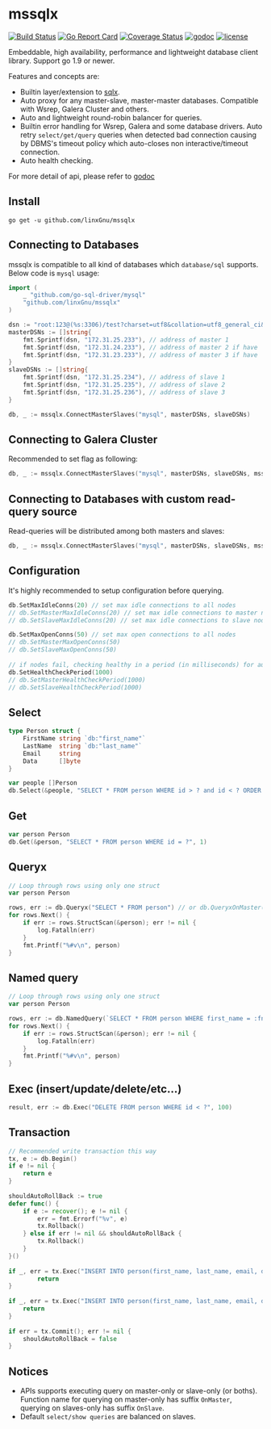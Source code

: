 # mssqlx

[![Build Status](https://travis-ci.org/linxGnu/mssqlx.svg?branch=master)](https://travis-ci.org/linxGnu/mssqlx)
[![Go Report Card](https://goreportcard.com/badge/github.com/linxGnu/mssqlx)](https://goreportcard.com/report/github.com/linxGnu/mssqlx)
[![Coverage Status](https://coveralls.io/repos/github/linxGnu/mssqlx/badge.svg?branch=master)](https://coveralls.io/github/linxGnu/mssqlx?branch=master)
[![godoc](https://img.shields.io/badge/docs-GoDoc-green.svg)](https://godoc.org/github.com/linxGnu/mssqlx)
[![license](http://img.shields.io/badge/license-MIT-red.svg?style=flat)](https://raw.githubusercontent.com/jmoiron/sqlx/master/LICENSE)

Embeddable, high availability, performance and lightweight database client library. Support go 1.9 or newer.

Features and concepts are:

* Builtin layer/extension to [sqlx](http://jmoiron.github.io/sqlx).
* Auto proxy for any master-slave, master-master databases. Compatible with Wsrep, Galera Cluster and others.
* Auto and lightweight round-robin balancer for queries.
* Builtin error handling for Wsrep, Galera and some database drivers. Auto retry `select/get/query` queries when detected bad connection causing by DBMS's timeout policy which auto-closes non interactive/timeout connection.
* Auto health checking.

For more detail of api, please refer to [godoc](https://godoc.org/github.com/linxGnu/mssqlx)

## Install

    go get -u github.com/linxGnu/mssqlx

## Connecting to Databases

mssqlx is compatible to all kind of databases which `database/sql` supports. Below code is `mysql` usage:

```go
import (
    _ "github.com/go-sql-driver/mysql"
    "github.com/linxGnu/mssqlx"
)

dsn := "root:123@(%s:3306)/test?charset=utf8&collation=utf8_general_ci&parseTime=true"
masterDSNs := []string{
    fmt.Sprintf(dsn, "172.31.25.233"), // address of master 1
    fmt.Sprintf(dsn, "172.31.24.233"), // address of master 2 if have
    fmt.Sprintf(dsn, "172.31.23.233"), // address of master 3 if have
}
slaveDSNs := []string{
    fmt.Sprintf(dsn, "172.31.25.234"), // address of slave 1
    fmt.Sprintf(dsn, "172.31.25.235"), // address of slave 2
    fmt.Sprintf(dsn, "172.31.25.236"), // address of slave 3
}

db, _ := mssqlx.ConnectMasterSlaves("mysql", masterDSNs, slaveDSNs)
```

## Connecting to Galera Cluster

Recommended to set flag as following: 

```go
db, _ := mssqlx.ConnectMasterSlaves("mysql", masterDSNs, slaveDSNs, mssqlx.WithWsrep())
```

## Connecting to Databases with custom read-query source

Read-queries will be distributed among both masters and slaves: 

```go
db, _ := mssqlx.ConnectMasterSlaves("mysql", masterDSNs, slaveDSNs, mssqlx.WithReadQuerySource(mssqlx.ReadQuerySourceAll))
```

## Configuration

It's highly recommended to setup configuration before querying.

```go
db.SetMaxIdleConns(20) // set max idle connections to all nodes
// db.SetMasterMaxIdleConns(20) // set max idle connections to master nodes
// db.SetSlaveMaxIdleConns(20) // set max idle connections to slave nodes

db.SetMaxOpenConns(50) // set max open connections to all nodes
// db.SetMasterMaxOpenConns(50) 
// db.SetSlaveMaxOpenConns(50)
    
// if nodes fail, checking healthy in a period (in milliseconds) for auto reconnect. Default is 500.
db.SetHealthCheckPeriod(1000) 
// db.SetMasterHealthCheckPeriod(1000)
// db.SetSlaveHealthCheckPeriod(1000)
```

## Select

```go
type Person struct {
    FirstName string `db:"first_name"`
    LastName  string `db:"last_name"`
    Email     string
    Data      []byte
}

var people []Person
db.Select(&people, "SELECT * FROM person WHERE id > ? and id < ? ORDER BY first_name ASC", 1, 1000)
```

## Get

```go
var person Person
db.Get(&person, "SELECT * FROM person WHERE id = ?", 1)
```

## Queryx

```go
// Loop through rows using only one struct
var person Person

rows, err := db.Queryx("SELECT * FROM person") // or db.QueryxOnMaster(...)
for rows.Next() {
    if err := rows.StructScan(&person); err != nil {
        log.Fatalln(err)
    } 
    fmt.Printf("%#v\n", person)
}
```

## Named query

```go
// Loop through rows using only one struct
var person Person

rows, err := db.NamedQuery(`SELECT * FROM person WHERE first_name = :fn`, map[string]interface{}{"fn": "Bin"}) // or db.NamedQueryOnMaster(...)
for rows.Next() {
    if err := rows.StructScan(&person); err != nil {
        log.Fatalln(err)
    } 
    fmt.Printf("%#v\n", person)
}
```

## Exec (insert/update/delete/etc...)

```go
result, err := db.Exec("DELETE FROM person WHERE id < ?", 100)
```

## Transaction

```go
// Recommended write transaction this way
tx, e := db.Begin()
if e != nil {
	return e
}
    
shouldAutoRollBack := true
defer func() {
	if e := recover(); e != nil {
		err = fmt.Errorf("%v", e)
		tx.Rollback()
	} else if err != nil && shouldAutoRollBack {
		tx.Rollback()
	}
}()
			
if _, err = tx.Exec("INSERT INTO person(first_name, last_name, email, data) VALUES (?,?,?,?)", "Jon", "Dow", "jon@gmail", []byte{1, 2}); err != nil {
        return
}
    
if _, err = tx.Exec("INSERT INTO person(first_name, last_name, email, data) VALUES (?,?,?,?)", "Jon", "Snow", "snow@gmail", []byte{1}); err != nil {
    return
}
			
if err = tx.Commit(); err != nil {
    shouldAutoRollBack = false
}
```

## Notices

* APIs supports executing query on master-only or slave-only (or boths). Function name for querying on master-only has suffix `OnMaster`, querying on slaves-only has suffix `OnSlave`.
* Default `select/show queries` are balanced on slaves.